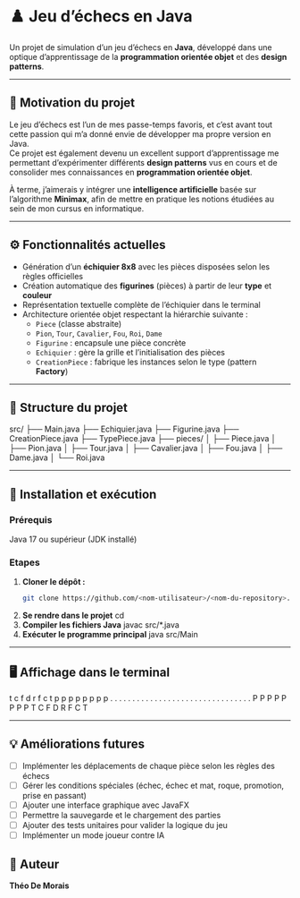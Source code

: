 # ♟️ Jeu d’échecs en Java

Un projet de simulation d’un jeu d’échecs en **Java**, développé dans une optique d’apprentissage de la **programmation orientée objet** et des **design patterns**.

---

## 🎯 Motivation du projet

Le jeu d’échecs est l’un de mes passe-temps favoris, et c’est avant tout cette passion qui m’a donné envie de développer ma propre version en Java.  
Ce projet est également devenu un excellent support d’apprentissage me permettant d’expérimenter différents **design patterns** vus en cours et de consolider mes connaissances en **programmation orientée objet**.  

À terme, j’aimerais y intégrer une **intelligence artificielle** basée sur l’algorithme **Minimax**, afin de mettre en pratique les notions étudiées au sein de mon cursus en informatique.

---

## ⚙️ Fonctionnalités actuelles

- Génération d’un **échiquier 8x8** avec les pièces disposées selon les règles officielles  
- Création automatique des **figurines** (pièces) à partir de leur **type** et **couleur** 
- Représentation textuelle complète de l’échiquier dans le terminal 
- Architecture orientée objet respectant la hiérarchie suivante :
  - `Piece` (classe abstraite)
  - `Pion`, `Tour`, `Cavalier`, `Fou`, `Roi`, `Dame`
  - `Figurine` : encapsule une pièce concrète
  - `Echiquier` : gère la grille et l’initialisation des pièces
  - `CreationPiece` : fabrique les instances selon le type (pattern **Factory**)

---

## 🧱 Structure du projet

src/
├── Main.java
├── Echiquier.java
├── Figurine.java
├── CreationPiece.java
├── TypePiece.java
├── pieces/
│ ├── Piece.java
│ ├── Pion.java
│ ├── Tour.java
│ ├── Cavalier.java
│ ├── Fou.java
│ ├── Dame.java
│ └── Roi.java

---

## 🚀 Installation et exécution

### Prérequis

Java 17 ou supérieur (JDK installé)

### Etapes

1. **Cloner le dépôt :**
    ```bash
    git clone https://github.com/<nom-utilisateur>/<nom-du-repository>.git
2. **Se rendre dans le projet**
    cd <nom-du-repository>
3. **Compiler les fichiers Java**
    javac src/*.java
4. **Exécuter le programme principal**
    java src/Main

---

## 🖥️ Affichage dans le terminal

t c f d r f c t
p p p p p p p p
. . . . . . . .
. . . . . . . .
. . . . . . . .
. . . . . . . .
P P P P P P P P
T C F D R F C T

---

## 💡 Améliorations futures

- [ ] Implémenter les déplacements de chaque pièce selon les règles des échecs  
- [ ] Gérer les conditions spéciales (échec, échec et mat, roque, promotion, prise en passant)  
- [ ] Ajouter une interface graphique avec JavaFX  
- [ ] Permettre la sauvegarde et le chargement des parties  
- [ ] Ajouter des tests unitaires pour valider la logique du jeu  
- [ ] Implémenter un mode joueur contre IA  

## 👤 Auteur

**Théo De Morais**    